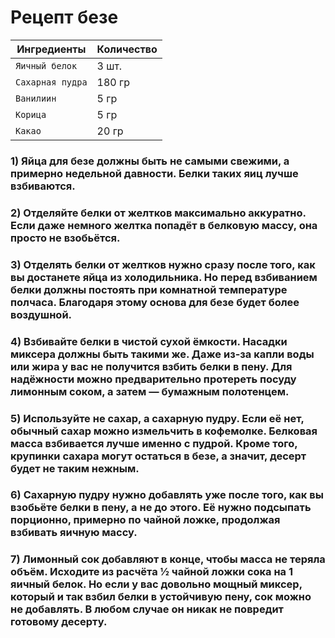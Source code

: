 # Рецепт безе

|  Ингредиенты                 |  Количество                      |
|------------------------------|----------------------------------|
| `Яичный белок`                 | 3 шт.                            |
| `Сахарная пудра`               | 180 гр                           |
| `Ванилиин`                     | 5 гр                             |
| `Корица`                       | 5 гр                             |
| `Какао`                        | 20 гр                            |

### 1) Яйца для безе должны быть не самыми свежими, а примерно недельной давности. Белки таких яиц лучше взбиваются.
### 2) Отделяйте белки от желтков максимально аккуратно. Если даже немного желтка попадёт в белковую массу, она просто не взобьётся.
### 3) Отделять белки от желтков нужно сразу после того, как вы достанете яйца из холодильника. Но перед взбиванием белки должны постоять при комнатной температуре полчаса. Благодаря этому основа для безе будет более воздушной.
### 4) Взбивайте белки в чистой сухой ёмкости. Насадки миксера должны быть такими же. Даже из-за капли воды или жира у вас не получится взбить белки в пену. Для надёжности можно предварительно протереть посуду лимонным соком, а затем — бумажным полотенцем.
### 5) Используйте не сахар, а сахарную пудру. Если её нет, обычный сахар можно измельчить в кофемолке. Белковая масса взбивается лучше именно с пудрой. Кроме того, крупинки сахара могут остаться в безе, а значит, десерт будет не таким нежным.
### 6) Сахарную пудру нужно добавлять уже после того, как вы взобьёте белки в пену, а не до этого. Её нужно подсыпать порционно, примерно по чайной ложке, продолжая взбивать яичную массу.
### 7) Лимонный сок добавляют в конце, чтобы масса не теряла объём. Исходите из расчёта ½ чайной ложки сока на 1 яичный белок. Но если у вас довольно мощный миксер, который и так взбил белки в устойчивую пену, сок можно не добавлять. В любом случае он никак не повредит готовому десерту.